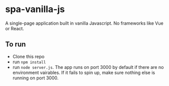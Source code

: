 # spa-vanilla-js
A single-page application built in vanilla Javascript.  No frameworks like Vue or React.

## To run
- Clone this repo
- run `npm install`
- run `node server.js`. The app runs on port 3000 by default if there are no environment vairables.  If it fails to spin up, make sure nothing else is running on port 3000.
